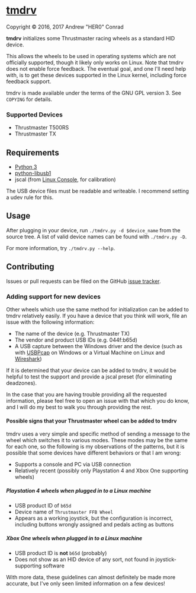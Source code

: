 # [tmdrv](https://github.com/her001/tmdrv)

Copyright © 2016, 2017 Andrew "HER0" Conrad

**tmdrv** initializes some Thrustmaster racing wheels as a standard HID device.

This allows the wheels to be used in operating systems which are not officially
supported, though it likely only works on Linux. Note that tmdrv does not enable
force feedback. The eventual goal, and one I'll need help with, is to get these
devices supported in the Linux kernel, including force feedback support.

tmdrv is made available under the terms of the GNU GPL version 3. See `COPYING`
for details.

### Supported Devices

* Thrustmaster T500RS
* Thrustmaster TX


## Requirements

* [Python 3](https://www.python.org)
* [python-libusb1](https://pypi.python.org/pypi/libusb1)
* jscal (from [Linux Console](https://sourceforge.net/projects/linuxconsole),
for calibration)

The USB device files must be readable and writeable. I recommend setting a udev
rule for this.

## Usage

After plugging in your device, run `./tmdrv.py -d $device_name` from the source
tree. A list of valid device names can be found with `./tmdrv.py -D`.

For more information, try `./tmdrv.py --help`.

## Contributing

Issues or pull requests can be filed on the GitHub
[issue tracker](https://github.com/her001/tmdrv/issues).

### Adding support for new devices

Other wheels which use the same method for initialization can be added to tmdrv
relatively easily. If you have a device that you think will work, file an issue
with the following information:

* The name of the device (e.g. Thrustmaster TX)
* The vendor and product USB IDs (e.g. 044f:b65d)
* A USB capture between the Windows driver and the device
(such as with [USBPcap](http://desowin.org/usbpcap) on Windows or a Virtual
Machine on Linux and [Wireshark](https://wiki.wireshark.org/CaptureSetup/USB))

If it is determined that your device can be added to tmdrv, it would be helpful
to test the support and provide a jscal preset (for eliminating deadzones).

In the case that you are having trouble providing all the requested information,
please feel free to open an issue with that which you do know, and I will do my
best to walk you through providing the rest.

#### Possible signs that your Thrustmaster wheel can be added to tmdrv

tmdrv uses a very simple and specific method of sending a message to the wheel
which switches it to various modes. These modes may be the same for each one,
so the following is my observations of the patterns, but it is possible that
some devices have different behaviors or that I am wrong:

* Supports a console and PC via USB connection
* Relatively recent (possibly only Playstation 4 and Xbox One supporting wheels)

##### Playstation 4 wheels when plugged in to a Linux machine

* USB product ID of `b65d`
* Device name of `Thrustmaster FFB Wheel`
* Appears as a working joystick, but the configuration is incorrect,
including buttons wrongly assigned and pedals acting as buttons

##### Xbox One wheels when plugged in to a Linux machine

* USB product ID is **not** `b65d` (probably)
* Does not show as an HID device of any sort, not found in
joystick-supporting software

With more data, these guidelines can almost definitely be made more accurate,
but I've only seen limited information on a few devices!

